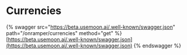 # Currencies

{% swagger src="https://beta.usemoon.ai/.well-known/swagger.json" path="/onramper/currencies" method="get" %}
[https://beta.usemoon.ai/.well-known/swagger.json](https://beta.usemoon.ai/.well-known/swagger.json)
{% endswagger %}
